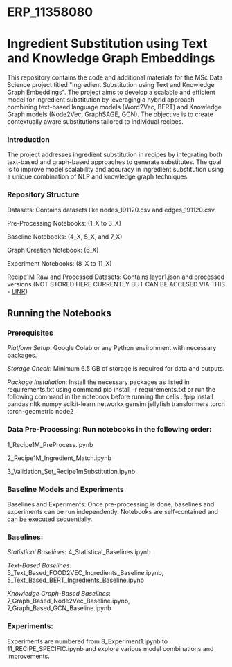 # ERP_11358080
# Ingredient Substitution using Text and Knowledge Graph Embeddings
This repository contains the code and additional materials for the MSc Data Science project titled "Ingredient Substitution using Text and Knowledge Graph Embeddings". The project aims to develop a scalable and efficient model for ingredient substitution by leveraging a hybrid approach combining text-based language models (Word2Vec, BERT) and Knowledge Graph models (Node2Vec, GraphSAGE, GCN). The objective is to create contextually aware substitutions tailored to individual recipes.
### Introduction
The project addresses ingredient substitution in recipes by integrating both text-based and graph-based approaches to generate substitutes. The goal is to improve model scalability and accuracy in ingredient substitution using a unique combination of NLP and knowledge graph techniques.
### Repository Structure
Datasets: Contains datasets like nodes_191120.csv and edges_191120.csv.

Pre-Processing Notebooks: (1_X to 3_X)

Baseline Notebooks: (4_X, 5_X, and 7_X)

Graph Creation Notebook: (6_X)

Experiment Notebooks: (8_X to 11_X)

Recipe1M Raw and Processed Datasets: Contains layer1.json and processed versions (NOT STORED HERE CURRENTLY BUT CAN BE ACCESED VIA THIS - [LINK](https://drive.google.com/drive/folders/1SmoTRuAnTTXNf5dSNBXfRMk0dRc7mOnn))

## Running the Notebooks
### Prerequisites
_Platform Setup_: Google Colab or any Python environment with necessary packages.

_Storage Check_: Minimum 6.5 GB of storage is required for data and outputs.

_Package Installation_: 
Install the necessary packages as listed in requirements.txt using command pip install -r requirements.txt
or 
run the following command in the notebook before running the cells : !pip install pandas nltk numpy scikit-learn networkx gensim jellyfish transformers torch torch-geometric node2

### Data Pre-Processing: Run notebooks in the following order:
1_Recipe1M_PreProcess.ipynb

2_Recipe1M_Ingredient_Match.ipynb

3_Validation_Set_Recipe1mSubstitution.ipynb

### Baseline Models and Experiments
Baselines and Experiments: Once pre-processing is done, baselines and experiments can be run independently. Notebooks are self-contained and can be executed sequentially.
### Baselines:
_Statistical Baselines_: 4_Statistical_Baselines.ipynb

_Text-Based Baselines_: 5_Text_Based_FOOD2VEC_Ingredients_Baseline.ipynb, 5_Text_Based_BERT_Ingredients_Baseline.ipynb

_Knowledge Graph-Based Baselines_: 7_Graph_Based_Node2Vec_Baseline.ipynb, 7_Graph_Based_GCN_Baseline.ipynb

### Experiments:
Experiments are numbered from 8_Experiment1.ipynb to 11_RECIPE_SPECIFIC.ipynb and explore various model combinations and improvements.
